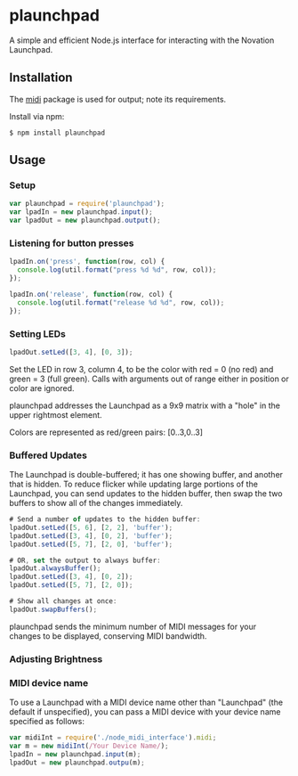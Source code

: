 plaunchpad
==========

A simple and efficient Node.js interface for interacting with 
the Novation Launchpad.

## Installation

The [midi](https://github.com/justinlatimer/node-midi) package 
is used for output; note its requirements.

Install via npm:

```
$ npm install plaunchpad
```

## Usage

### Setup

```Javascript
var plaunchpad = require('plaunchpad');
var lpadIn = new plaunchpad.input();
var lpadOut = new plaunchpad.output();
```

### Listening for button presses

```Javascript
lpadIn.on('press', function(row, col) {
  console.log(util.format("press %d %d", row, col));
});

lpadIn.on('release', function(row, col) {
  console.log(util.format("release %d %d", row, col));
});
```

### Setting LEDs

```Javascript
lpadOut.setLed([3, 4], [0, 3]);
```

Set the LED in row 3, column 4, to be the color with red = 0
(no red) and green = 3 (full green). Calls with arguments out 
of range either in position or color are ignored.

plaunchpad addresses the Launchpad as a 9x9 matrix with a 
"hole" in the upper rightmost element.

Colors are represented as red/green pairs: [0..3,0..3]

### Buffered Updates

The Launchpad is double-buffered; it has one showing buffer, 
and another that is hidden. To reduce flicker while updating
large portions of the Launchpad, you can send updates to the
hidden buffer, then swap the two buffers to show all of the 
changes immediately.

```Javascript
# Send a number of updates to the hidden buffer:
lpadOut.setLed([5, 6], [2, 2], 'buffer');
lpadOut.setLed([3, 4], [0, 2], 'buffer');
lpadOut.setLed([5, 7], [2, 0], 'buffer');

# OR, set the output to always buffer:
lpadOut.alwaysBuffer();
lpadOut.setLed([3, 4], [0, 2]);
lpadOut.setLed([5, 7], [2, 0]);

# Show all changes at once:
lpadOut.swapBuffers();
```

plaunchpad sends the minimum number of MIDI messages for your
changes to be displayed, conserving MIDI bandwidth.

### Adjusting Brightness

### MIDI device name

To use a Launchpad with a MIDI device name other than
"Launchpad" (the default if unspecified), you can pass a MIDI
device with your device name specified as follows:

```Javascript
var midiInt = require('./node_midi_interface').midi;
var m = new midiInt(/Your Device Name/);
lpadIn = new plaunchpad.input(m);
lpadOut = new plaunchpad.outpu(m);
```